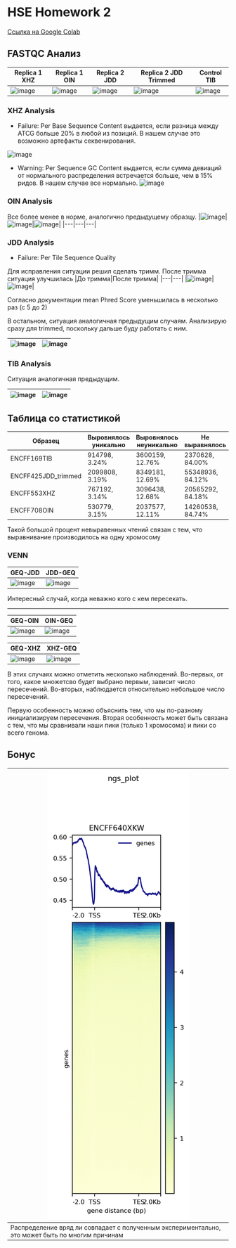 # HSE Homework 2 

[Ссылка на Google Colab](https://colab.research.google.com/drive/1PBy-PAv1M6SHt1BILcQKaF-apgJAqo4z?usp=sharing)

## FASTQC Анализ

|Replica 1 XHZ|Replica 1 OIN|Replica 2 JDD|Replica 2 JDD Trimmed|Control TIB|
|---          | ---         |          ---|                  ---|        ---|
|<img width="146" alt="image" src="https://user-images.githubusercontent.com/71254839/157738355-d61f8351-6d01-41ca-ba76-6a9ed0509a8e.png">|<img width="142" alt="image" src="https://user-images.githubusercontent.com/71254839/157738480-f775c662-4d2f-43b8-a13e-b26fbffa60a4.png">|<img width="145" alt="image" src="https://user-images.githubusercontent.com/71254839/157738550-b5f0a779-018c-4e07-a462-a7ba82fbd521.png">|<img width="144" alt="image" src="https://user-images.githubusercontent.com/71254839/157738617-3513ef30-9910-4c74-b4c7-e5a7434b2b46.png">|<img width="144" alt="image" src="https://user-images.githubusercontent.com/71254839/157738726-6dda7e2a-e8e9-4dfb-8870-1a011b3b0e2e.png">|

### XHZ Analysis

- Failure: Per Base Sequence Content выдается, если разница между ATCG больше 20% в любой из позиций. В нашем случае это возможно артефакты секвенирования.
<img width="443" alt="image" src="https://user-images.githubusercontent.com/71254839/157739768-af0b2791-51e5-486d-af1a-bbe8ce8c5551.png">

- Warning: Per Sequence GC Content выдается, если сумма девиаций от нормального распределения встречается больше, чем в 15% ридов. В нашем случае все нормально.
![image](https://user-images.githubusercontent.com/71254839/157740021-5e8c3edf-3590-4821-a3cb-2af2b222405f.png)

### OIN Analysis

Все более менее в норме, аналогично предыдущему образцу.
|![image](https://user-images.githubusercontent.com/71254839/157740318-25c66d97-7682-4d5d-a6d5-b5af82ada08c.png)|<img width="466" alt="image" src="https://user-images.githubusercontent.com/71254839/157740358-0053ce24-0418-469c-bf46-2978e8158a5d.png">|![image](https://user-images.githubusercontent.com/71254839/157740410-2d73cbb7-bb72-46c5-b4ee-6d3c4257a4de.png)|
|---|---|---|

### JDD Analysis

- Failure: Per Tile Sequence Quality

Для исправления ситуации решил сделать тримм. После тримма ситуация улучшилась
|До тримма|После тримма|
|---|---|
|![image](https://user-images.githubusercontent.com/71254839/157741560-d4929c67-a7af-40dd-89c9-e17c9bba7717.png)|![image](https://user-images.githubusercontent.com/71254839/157741609-1ea53ff8-7f6f-4b9b-9e5a-1f56e020ce64.png)|

Согласно документации mean Phred Score уменьшилась в несколько раз (с 5 до 2)

В остальном, ситуация аналогичная предыдущим случаям. Анализирую сразу для trimmed, поскольку дальше буду работать с ним.

|![image](https://user-images.githubusercontent.com/71254839/157741941-2bc76d6f-cc89-4173-b99e-bd8a105e90a7.png)|![image](https://user-images.githubusercontent.com/71254839/157741990-b8ed8d00-9ece-4bd3-90a2-85ab10c62b90.png)|
|---|---|

### TIB Analysis

Ситуация аналогичная предыдущим.

|![image](https://user-images.githubusercontent.com/71254839/157742416-18fc2f88-e6f1-406d-ba5b-677ca8f36aa2.png)|![image](https://user-images.githubusercontent.com/71254839/157742452-92774632-e627-46a0-b1a4-57ad924d4f06.png)|
|---|---|

## Таблица со статистикой

|Образец|Выровнялось уникально|Выровнялось неуникально|Не выравнялось|
|---|---|---|---|
|ENCFF169TIB|914798, 3.24%|3600159, 12.76%|2370628, 84.00%|
|ENCFF425JDD_trimmed|2099808, 3.19%|8349181, 12.69%|55348936, 84.12%|
|ENCFF553XHZ|767192, 3.14%|3096438, 12.68%|20565292, 84.18%|
|ENCFF708OIN|530779, 3.15%|2037577, 12.11%|14260538, 84.74%|

Такой большой процент невыравенных чтений связан с тем, что выравнивание производилось на одну хромосому

### VENN

|GEQ-JDD|JDD-GEQ|
|---|---|
|![image](https://user-images.githubusercontent.com/71254839/157746938-e5299d8a-d0fd-44d0-ab26-188f4fe10f7f.png)|![image](https://user-images.githubusercontent.com/71254839/157747022-8d0db47a-1954-46be-a436-8e2730bcbe59.png)|

Интересный случай, когда неважно кого с кем пересекать.

---

|GEQ-OIN|OIN-GEQ|
|---|---|
|![image](https://user-images.githubusercontent.com/71254839/157747171-665e6a4e-8132-4dd4-9c32-0c56a0165ab5.png)|![image](https://user-images.githubusercontent.com/71254839/157747216-808738bd-d920-478e-b903-34977dd728cc.png)|


|GEQ-XHZ|XHZ-GEQ|
|---|---|
|![image](https://user-images.githubusercontent.com/71254839/157747361-9a139b48-ccbe-4944-a0d3-06a4b1824782.png)|![image](https://user-images.githubusercontent.com/71254839/157747418-4b89047d-7ba2-4f8f-aac4-79c132e9c957.png)|

В этих случаях можно отметить несколько наблюдений. Во-первых, от того, какое множетсво будет выбрано первым, зависит число пересечений. Во-вторых, наблюдается относительно небольшое число пересечений. 

Первую особенность можно объяснить тем, что мы по-разному инициализируем пересечения. Вторая особенность может быть связана с тем, что мы сравнивали наши пики (только 1 хромосома) и пики со всего генома. 

## Бонус

| ![image](https://github.com/basedinside/hse-hw2-chip/blob/main/Pic/result_xkv.png)|
|---|
|Распределение вряд ли совпадает с полученным экспериментально, это может быть по многим причинам|
